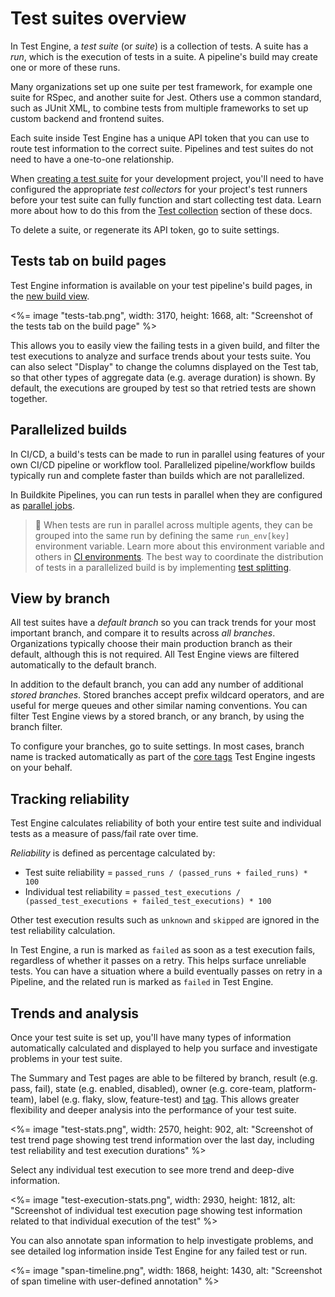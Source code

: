 # Test suites overview

In Test Engine, a _test suite_ (or _suite_) is a collection of tests. A suite has a _run_, which is the execution of tests in a suite. A pipeline's build may create one or more of these runs.

Many organizations set up one suite per test framework, for example one suite for RSpec, and another suite for Jest. Others use a common standard, such as JUnit XML, to combine tests from multiple frameworks to set up custom backend and frontend suites.

Each suite inside Test Engine has a unique API token that you can use to route test information to the correct suite. Pipelines and test suites do not need to have a one-to-one relationship.

When [creating a test suite](/docs/test-engine/getting-started#create-a-test-suite) for your development project, you'll need to have configured the appropriate _test collectors_ for your project's test runners before your test suite can fully function and start collecting test data. Learn more about how to do this from the [Test collection](/docs/test-engine/test-collection) section of these docs.

To delete a suite, or regenerate its API token, go to suite settings.

## Tests tab on build pages

Test Engine information is available on your test pipeline's build pages, in the [new build view](/docs/pipelines/build-page).

<%= image "tests-tab.png", width: 3170, height: 1668, alt: "Screenshot of the tests tab on the build page" %>

This allows you to easily view the failing tests in a given build, and filter the test executions to analyze and surface trends about your tests suite. You can also select "Display" to change the columns displayed on the Test tab, so that other types of aggregate data (e.g. average duration) is shown. By default, the executions are grouped by test so that retried tests are shown together.

## Parallelized builds

In CI/CD, a build's tests can be made to run in parallel using features of your own CI/CD pipeline or workflow tool. Parallelized pipeline/workflow builds typically run and complete faster than builds which are not parallelized.

In Buildkite Pipelines, you can run tests in parallel when they are configured as [parallel jobs](/docs/pipelines/tutorials/parallel-builds#parallel-jobs).

> 📘
> When tests are run in parallel across multiple agents, they can be grouped into the same run by defining the same `run_env[key]` environment variable. Learn more about this environment variable and others in [CI environments](/docs/test-engine/test-collection/ci-environments).
> The best way to coordinate the distribution of tests in a parallelized build is by implementing [test splitting](/docs/test-engine/test-splitting).

## View by branch

All test suites have a _default branch_ so you can track trends for your most important branch, and compare it to results across _all branches_. Organizations typically choose their main production branch as their default, although this is not required. All Test Engine views are filtered automatically to the default branch.

In addition to the default branch, you can add any number of additional _stored branches_. Stored branches accept prefix wildcard operators, and are useful for merge queues and other similar naming conventions. You can filter Test Engine views by a stored branch, or any branch, by using the branch filter.

To configure your branches, go to suite settings. In most cases, branch name is tracked automatically as part of the [core tags](/docs/test-engine/test-suites/tags#core-tags) Test Engine ingests on your behalf.

## Tracking reliability

Test Engine calculates reliability of both your entire test suite and individual tests as a measure of pass/fail rate over time.

_Reliability_ is defined as percentage calculated by:

- Test suite reliability = `passed_runs / (passed_runs + failed_runs) * 100`
- Individual test reliability = `passed_test_executions / (passed_test_executions + failed_test_executions) * 100`

Other test execution results such as `unknown` and `skipped` are ignored in the test reliability calculation.

In Test Engine, a run is marked as `failed` as soon as a test execution fails, regardless of whether it passes on a retry. This helps surface unreliable tests. You can have a situation where a build eventually passes on retry in a Pipeline, and the related run is marked as `failed` in Test Engine.

## Trends and analysis

Once your test suite is set up, you'll have many types of information automatically calculated and displayed to help you surface and investigate problems in your test suite.

The Summary and Test pages are able to be filtered by branch, result (e.g. pass, fail), state (e.g. enabled, disabled), owner (e.g. core-team, platform-team), label (e.g. flaky, slow, feature-test) and [tag](/docs/test-engine/test-suites/tags). This allows greater flexibility and deeper analysis into the performance of your test suite.

<%= image "test-stats.png", width: 2570, height: 902, alt: "Screenshot of test trend page showing test trend information over the last day, including test reliability and test execution durations" %>

Select any individual test execution to see more trend and deep-dive information.

<%= image "test-execution-stats.png", width: 2930, height: 1812, alt: "Screenshot of individual test execution page showing test information related to that individual execution of the test" %>

You can also annotate span information to help investigate problems, and see detailed log information inside Test Engine for any failed test or run.

<%= image "span-timeline.png", width: 1868, height: 1430, alt: "Screenshot of span timeline with user-defined annotation" %>
